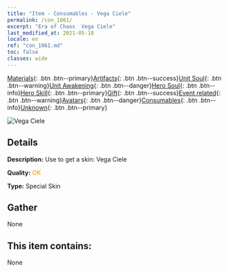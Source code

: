 ```yaml
---
title: "Item - Consumables - Vega Ciele"
permalink: /con_1061/
excerpt: "Era of Chaos  Vega Ciele"
last_modified_at: 2021-05-18
locale: en
ref: "con_1061.md"
toc: false
classes: wide
---
```

 [Materials](/Items/){: .btn .btn--primary}[Artifacts](/Items/Artifacts/){: .btn .btn--success}[Unit Soul](/Items/UnitSoul/){: .btn .btn--warning}[Unit Awakening](/Items/UnitAwakening/){: .btn .btn--danger}[Hero Soul](/Items/HeroSoul/){: .btn .btn--info}[Hero Skill](/Items/HeroSkill/){: .btn .btn--primary}[Gift](/Items/Gift/){: .btn .btn--success}[Event related](/Items/Events/){: .btn .btn--warning}[Avatars](/Items/Avatars/){: .btn .btn--danger}[Consumables](/Items/Consumables/){: .btn .btn--info}[Unknown](/Items/Unknown/){: .btn .btn--primary}

 ![Vega Ciele](/images/h/h_Ciele3.jpg)

## Details
 **Description:** Use to get a skin: Vega Ciele

 **Quality:** <span style="color: #FF8C00">OK</span>

 **Type:** Special Skin

## Gather

  None

## This item contains:

  None

